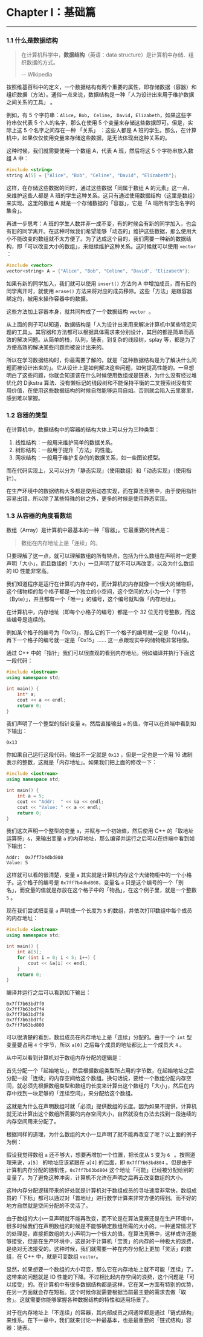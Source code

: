 # Chapter I：基础篇

---

### 1.1 什么是数据结构

> 在计算机科学中，**数据结构**（英语：data structure）是计算机中存储、组织数据的方式。
>
> -- Wikipedia

按照维基百科中的定义，一个数据结构有两个重要的属性，即存储数据（容器）和组织数据（方法）。通俗一点来说，数据结构是一种「人为设计出来用于维护数据之间关系的工具」 。

例如，有 5 个字符串：`Alice`，`Bob`， `Celine`， `David`，`Elizabeth`，如果这些字符串仅代表 5 个人的名字，那么在使用 5 个变量来存储这些数据即可。但是，实际上这 5 个名字之间存在一种 「关系」 ：这些人都是 A 班的学生。那么，在计算机中，如果仅仅使用变量来存储这些数据，是无法体现出这种关系的。

这种时候，我们就需要使用一个数组 A，代表 A 班，然后将这 5 个字符串放入数组 A 中：

```cpp
#include <string>
string A[5] = {"Alice", "Bob", "Celine", "David", "Elizabeth"};
```

这样，在存储这些数据的同时，通过这些数据「同属于数组 A 的元素」这一点，来维护这些人都是 A 班的学生这种关系。这只有通过使用数据结构（这里是数组）来实现。这里的数组 A 就是一个存储数据的「容器」，它是「A 班所有学生名字的集合」。

再进一步思考：A 班的学生人数并非一成不变，有的时候会有新的同学加入，也会有旧的同学离开。在这种时候我们希望能够「动态的」维护这些数据，那么使用大小不能改变的数组就不太方便了。为了达成这个目的，我们需要一种新的数据结构，即「可以改变大小的数组」，来继续维护这种关系。这时候就可以使用 `vector` ：

```cpp
#include <vector>
vector<string> A = {"Alice", "Bob", "Celine", "David", "Elizabeth"};
```

如果有新的同学加入，我们就可以使用 `insert()` 方法向 A 中增加成员，而有旧的同学离开时，就使用 `erase()` 方法来将对应的成员移除。这些「方法」是跟容器绑定的，被用来操作容器中的数据。

这些方法加上容器本身，就共同构成了一个数据结构 `vector`  。

从上面的例子可以知道，数据结构是「人为设计出来用来解决计算机中某些特定问题的工具」。其容器和方法都可以根据具体需求来分别设计，其目的都是简单而高效的解决问题。从简单的栈，队列，链表，到复杂的线段树，splay 等，都是为了方便高效的解决某些问题而被设计出来的。

所以在学习数据结构时，你最需要了解的，就是「这种数据结构是为了解决什么问题而被设计出来的」。它从设计上是如何解决这些问题，如何提高性能的。一旦想明白了这些问题，你就会知道该在什么时候使用数组或是链表，为什么没有经过堆优化的 Dijkstra 算法、没有懒标记的线段树和不能保持平衡的二叉搜索树没有实用价值，在使用这些数据结构的时候自然能够运用自如。否则就会陷入云里雾里，感到难以掌握。

### 1.2 容器的类型

在计算机中，数据结构中的容器的结构大体上可以分为三种类型：

1. 线性结构：一般用来维护简单的数据关系。
2. 树形结构：一般用于提升「方法」的性能。
3. 网状结构：一般用于维护复杂的的数据关系，如一些图论模型。

而在代码实现上，又可以分为「静态实现」（使用数组）和「动态实现」（使用指针）。

在生产环境中的数据结构大多都是使用动态实现，而在算法竞赛中，由于使用指针容易出错，所以除了某些特殊的树之外，更多的时候是使用静态实现。

### 1.3 从容器的角度看数组

数组（Array）是计算机中最基本的一种「容器」。它最重要的特点是：

>  数组在内存地址上是「连续」的。

只要理解了这一点，就可以理解数组的所有特点，包括为什么数组在声明时一定要声明「大小」，而且数组的「大小」一旦声明了就不可以再改变，以及为什么数组的 IO 性能非常高。

我们知道程序是运行在计算机内存中的，而计算机的内存就像一个很大的储物柜，这个储物柜的每个格子都是一个独立的小空间，这个空间的大小为一个「字节（Byte）」，并且都有一个「唯一」的编号，这个编号就叫做「内存地址」。

在计算机中，内存地址（即每个小格子的编号）都是一个 32 位无符号整数，而这些编号是连续的。

例如某个格子的编号为「0x13」，那么它的下一个格子的编号就一定是「0x14」，再下一个格子的编号就一定是「0x15」…… 这一点跟现实中的储物柜非常相像。

通过 C++ 中的「指针」我们可以很直观的看到内存地址。例如编译并执行下面这一段代码：

```cpp
#include <iostream>
using namespace std;

int main() {
    int* a;
    cout << a << endl;
    return 0;
}
```

我们声明了一个整型的指针变量 `a`，然后直接输出 `a` 的值，你可以在终端中看到如下输出：

```
0x13
```

你如果自己运行这段代码，输出不一定就是 `0x13` ，但是一定也是一个用 16 进制表示的整数，这就是「内存地址」。如果我们把上面的修改一下：

```cpp
#include <iostream>
using namespace std;

int main() {
    int a = 5;
    cout << "Addr:  " << &a << endl;
    cout << "Value: " << a << endl;
    return 0;
}
```

我们这次声明一个整型的变量 `a`，并赋与一个初始值，然后使用 C++ 的「取地址运算符」`&`，来输出变量 `a` 的内存地址，那么编译并运行之后可以在终端中看到如下输出：

```
Addr:  0x7ff7b4dbd808
Value: 5
```

这样就可以看的很清楚，变量 `a` 其实就是计算机内存这个大储物柜中的一个小格子。这个格子的编号是 `0x7ff7b4dbd808`，变量名 `a` 只是这个编号的一个「别名」，而变量的值就是存放在这个格子中的「物品」，在这个例子里，就是一个整数 `5` 。

现在我们尝试把变量 `a` 声明成一个长度为 `5` 的数组，并依次打印数组中每个成员的内存地址：

```cpp
#include <iostream>
using namespace std;

int main() {
    int a[5];
    for (int i = 0; i < 5; i++) {
        cout << &a[i] << endl;
    }
    return 0;
}
```

编译并运行之后可以看到如下输出：

```
0x7ff7b63bd7f0
0x7ff7b63bd7f4
0x7ff7b63bd7f8
0x7ff7b63bd7fc
0x7ff7b63bd800
```

可以很清楚的看到，数组成员在内存地址上是「连续」分配的。由于一个 `int` 型变量要占用 `4` 个字节，所以 `a[0]` 之后每个成员的地址都比上一个成员大 `4` 。

从中可以看到计算机对于数组内存分配的逻辑是：

首先分配一个「起始地址」，然后根据数组类型所占用的字节数，在起始地址之后分配一段「连续」的内存空间给这个数组。换句话说，要给一个数组分配内存空间，就必须先根据数组类型和数组的长度来计算出这个数组的「大小」，然后在内存中找到一块足够的「连续空间」，来分配给这个数组。

这就是为什么在声明数组时就「必须」提供数组的长度。因为如果不提供，计算机就无法计算出这个数组所需要的内存空间大小，自然就没有办法去找到一段连续的内存空间用来分配了。

根据同样的道理，为什么数组的大小一旦声明了就不能再改变了呢？以上面的例子为例：

假设我觉得数组 `a` 还不够大，想要再增加一个位置，把长度从 `5` 变为 `6 ` 。按照道理来说，`a[5] ` 的地址应该紧跟在 `a[4]` 的后面，即 `0x7ff7b63bd804` 。但是由于计算机内存分配的随机性，`0x7ff7b63bd804` 这个地址「可能」已经被分配给别的变量了。为了避免这种冲突，计算机不允许在声明之后再去改变数组的大小。

这种内存分配逻辑带来的好处就是计算机对于数组成员的寻址速度非常快，数组成员的「下标」都可以通过对「首地址」进行数学计算来非常方便的得到。而不好的地方自然就是空间分配的不灵活了。

由于数组的大小一旦声明就不能再改变，而不论是在算法竞赛还是在生产环境中，很多时候我们在声明数组的时候是不能够确定数组所需的大小的。一种通常情况下的处理是，直接把数组的大小声明为一个很大的值。在算法竞赛中，这样或许还能够接受，但是在生产环境中，这是对于计算机「宝贵」的内存的一种极大的浪费，是绝对无法接受的。这种时候，我们就需要一种在内存分配上更加「灵活」的数组，在 C++ 中，就是可变数组 `vector`。

显然，如果想要一个数组的大小可变，那么它在内存地址上就不可能「连续」了。这带来的问题就是 IO 性能的下降。不过相比起内存空间的浪费，这个问题是「可以接受」的。在计算机中有很多数据结构都是这样，它在某一方面有特别的优势，在另一方面就会存在短板。这个时候你就需要根据当前最主要的需求去做「取舍」。这就需要你能够掌握各种数据结构的特性和适用场景了。

对于在内存地址上「不连续」的容器，其内部成员之间通常都是通过「链式结构」来维系。在下一章中，我们就来讨论一种最基本，也是最重要的「链式结构」容器：链表。